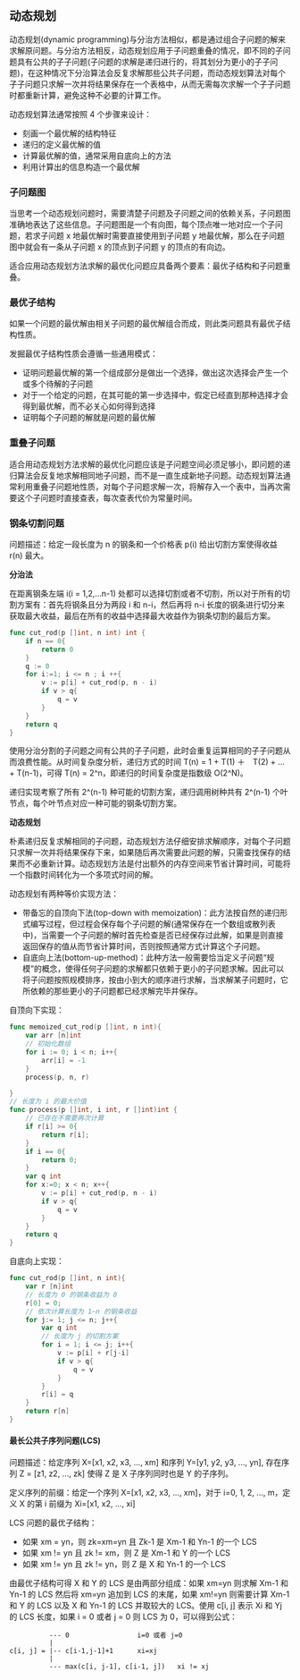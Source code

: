 ## 动态规划

动态规划(dynamic programming)与分治方法相似，都是通过组合子问题的解来求解原问题。与分治方法相反，动态规划应用于子问题重叠的情况，即不同的子问题具有公共的子子问题(子问题的求解是递归进行的，将其划分为更小的子子问题)，在这种情况下分治算法会反复求解那些公共子问题，而动态规划算法对每个子子问题只求解一次并将结果保存在一个表格中，从而无需每次求解一个子子问题时都重新计算，避免这种不必要的计算工作。

动态规划算法通常按照 4 个步骤来设计：
- 刻画一个最优解的结构特征
- 递归的定义最优解的值
- 计算最优解的值，通常采用自底向上的方法
- 利用计算出的信息构造一个最优解


### 子问题图
当思考一个动态规划问题时，需要清楚子问题及子问题之间的依赖关系，子问题图准确地表达了这些信息。子问题图是一个有向图，每个顶点唯一地对应一个子问题，若求子问题 x 地最优解时需要直接使用到子问题 y 地最优解，那么在子问题图中就会有一条从子问题 x 的顶点到子问题 y 的顶点的有向边。

适合应用动态规划方法求解的最优化问题应具备两个要素：最优子结构和子问题重叠。
### 最优子结构
如果一个问题的最优解由相关子问题的最优解组合而成，则此类问题具有最优子结构性质。

发掘最优子结构性质会遵循一些通用模式：
- 证明问题最优解的第一个组成部分是做出一个选择，做出这次选择会产生一个或多个待解的子问题
- 对于一个给定的问题，在其可能的第一步选择中，假定已经直到那种选择才会得到最优解，而不必关心如何得到选择
- 证明每个子问题的解就是问题的最优解
### 重叠子问题
适合用动态规划方法求解的最优化问题应该是子问题空间必须足够小，即问题的递归算法会反复地求解相同地子问题，而不是一直生成新地子问题。动态规划算法通常利用重叠子问题地性质，对每个子问题求解一次，将解存入一个表中，当再次需要这个子问题时直接查表，每次查表代价为常量时间。


### 钢条切割问题
问题描述：给定一段长度为 n 的钢条和一个价格表 p(i) 给出切割方案使得收益 r(n) 最大。

**分治法**

在距离钢条左端 i(i = 1,2,...n-1) 处都可以选择切割或者不切割，所以对于所有的切割方案有：首先将钢条且分为两段 i 和 n-i，然后再将 n-i 长度的钢条进行切分来获取最大收益，最后在所有的收益中选择最大收益作为钢条切割的最后方案。
```go
func cut_rod(p []int, n int) int {
    if n == 0{
        return 0
    }
    q := 0
    for i:=1; i <= n ; i ++{
        v := p[i] + cut_rod(p, n - i)
        if v > q{
            q = v
        }
    }
    return q
}
```
使用分治分割的子问题之间有公共的子子问题，此时会重复运算相同的子子问题从而浪费性能。从时间复杂度分析，递归方式的时间 T(n) = 1 + T(1) ＋　T(2) + ... + T(n-1)，可得 T(n) = 2^n，即递归的时间复杂度是指数级 O(2^N)。

递归实现考察了所有 2^(n-1) 种可能的切割方案，递归调用树种共有 2^(n-1) 个叶节点，每个叶节点对应一种可能的钢条切割方案。

**动态规划**

朴素递归反复求解相同的子问题，动态规划方法仔细安排求解顺序，对每个子问题只求解一次并将结果保存下来，如果随后再次需要此问题的解，只需查找保存的结果而不必重新计算。动态规划方法是付出额外的内存空间来节省计算时间，可能将一个指数时间转化为一个多项式时间的解。

动态规划有两种等价实现方法：
- 带备忘的自顶向下法(top-down with memoization)：此方法按自然的递归形式编写过程，但过程会保存每个子问题的解(通常保存在一个数组或散列表中)，当需要一个子问题的解时首先检查是否已经保存过此解，如果是则直接返回保存的值从而节省计算时间，否则按照通常方式计算这个子问题。
- 自底向上法(bottom-up-method)：此种方法一般需要恰当定义子问题“规模”的概念，使得任何子问题的求解都只依赖于更小的子问题求解。因此可以将子问题按照规模排序，按由小到大的顺序进行求解，当求解某子问题时，它所依赖的那些更小的子问题都已经求解完毕并保存。

自顶向下实现：
```go
func memoized_cut_rod(p []int, n int){
    var arr [n]int
    // 初始化数组
    for i := 0; i < n; i++{
        arr[i] = -1
    }
    process(p, n, r)

}
// 长度为 i 的最大价值
func process(p []int, i int, r []int)int {
    // 已存在不需要再次计算
    if r[i] >= 0{
        return r[i];
    }
    if i == 0{
        return 0;
    }
    var q int
    for x:=0; x < n; x++{
        v := p[i] + cut_rod(p, n - i)
        if v > q{
            q = v
        }
    }
    return q
}
```
自底向上实现：
```go
func cut_rod(p []int, n int){
    var r [n]int
    // 长度为 0 的钢条收益为 0
    r[0] = 0;
    // 依次计算长度为 1~n 的钢条收益
    for j:= 1; j <= n; j++{
        var q int
        // 长度为 j 的切割方案
        for i = 1; i <= j; i++{
            v := p[i] + r[j-i]
            if v > q{
                q = v
            }
        }
        r[i] = q
    }
    return r[n]
}
```
#### 最长公共子序列问题(LCS)

问题描述：给定序列 X=[x1, x2, x3, ..., xm] 和序列 Y=[y1, y2, y3, ..., yn], 存在序列 Z = [z1, z2, ..., zk] 使得 Z 是 X 子序列同时也是 Y 的子序列。

定义序列的前缀：给定一个序列 X=[x1, x2, x3, ..., xm]，对于 i=0, 1, 2, ..., m，定义 X 的第 i 前缀为 Xi=[x1, x2, ..., xi]

LCS 问题的最优子结构：
- 如果 xm = yn，则 zk=xm=yn 且 Zk-1 是 Xm-1 和 Yn-1 的一个 LCS
- 如果 xm != yn 且 zk != xm，则 Z 是 Xm-1 和 Y 的一个 LCS
- 如果 xm != yn 且 zk != yn，则 Z 是 X 和 Yn-1 的一个 LCS

由最优子结构可得 X 和 Y 的 LCS 是由两部分组成：如果 xm=yn 则求解 Xm-1 和 Yn-1 的 LCS 然后将 xm=yn 追加到 LCS 的末尾，如果 xm!=yn 则需要计算 Xm-1 和 Y 的 LCS 以及 X 和 Yn-1 的 LCS 并取较大的 LCS。使用 c[i, j] 表示 Xi 和 Yj 的 LCS 长度，如果 i = 0 或者 j = 0 则 LCS 为 0，可以得到公式：
```
          --- 0                 i=0 或者 j=0
          |
c[i, j] = |-- c[i-1,j-1]+1      xi=xj
          |
          --- max(c[i, j-1], c[i-1, j])   xi != xj
```